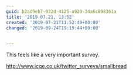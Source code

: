 ```yaml
---
guid: b2ad9eb7-932d-4125-a929-34a6c898361a
title: '2019.07.21, 13:52'
created: '2019-07-21T11:52:49+00:00'
changed: '2019-09-24T19:19:44+00:00'


---
```


This feels like a very important survey. 

<http://www.icge.co.uk/twitter_surveys/smallbread>
